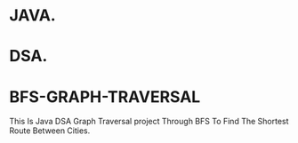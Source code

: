 # JAVA.
# DSA.
# BFS-GRAPH-TRAVERSAL
This Is Java DSA Graph Traversal project Through BFS To Find The Shortest Route Between Cities.
